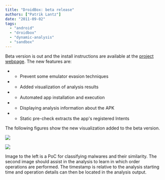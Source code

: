```yaml
---
title: "DroidBox: beta release"
authors: ["Patrik Lantz"]
date: "2011-09-02"
tags: 
  - "android"
  - "droidbox"
  - "dynamic-analysis"
  - "sandbox"
---
```


Beta version is out and the install instructions are available at the [project webpage](http://code.google.com/p/droidbox/). The new features are:

- - Prevent some emulator evasion techniques

- - Added visualization of analysis results

- - Automated app installation and execution

- - Displaying analysis information about the APK

- - Static pre-check extracts the app's registered Intents

The following figures show the new visualization added to the beta version.

![](images/drupal_image_769.png)

![](images/drupal_image_770.png)

Image to the left is a PoC for classifying malwares and their similarity. The second image should assist in the analysis to learn in which order operations are performed. The timestamp is relative to the analysis starting time and operation details can then be located in the analysis output.
